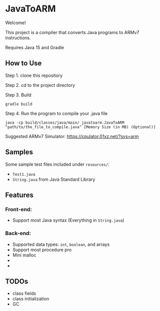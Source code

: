 # JavaToARM

Welcome!

This project is a compiler that converts Java programs to ARMv7 instructions.

Requires Java 15 and Gradle

## How to Use

Step 1. clone this repository

Step 2. cd to the project directory

Step 3. Build
```
gradle build
```

Step 4. Run the program to compile your .java file
```
java -cp build/classes/java/main/ javatoarm.JavaToARM "path/to/the_file_to_compile.java" [Memory Size (in MB) (Optional)]
```

Suggested ARMv7 Simulator: <https://cpulator.01xz.net/?sys=arm>

## Samples

Some sample test files included under ``resources/``:
* ``Test1.java`` 
* ``String.java`` from Java Standard Library

## Features

### Front-end:

* Support most Java syntax (Everything in ``String.java``)

### Back-end:

* Supported data types: ``int``, ``boolean``, and arrays
* Support most procedure pro
* Mini malloc
* 
* 

## TODOs

* class fields
* class initialization
* GC

